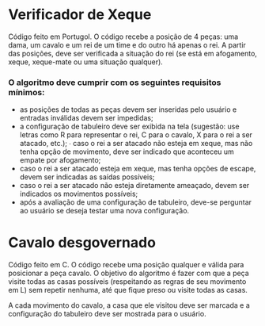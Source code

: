 # Verificador de Xeque

Código feito em Portugol.
O código recebe a posição de 4 peças: uma dama, um cavalo e um  rei de um time e do outro há apenas o rei. A partir das posições, deve ser verificada a situação do rei (se está em afogamento, xeque, xeque-mate ou uma situação qualquer).

### O algoritmo deve cumprir com os seguintes requisitos mínimos: 
- as posições de todas as peças devem ser inseridas pelo usuário e entradas  inválidas devem ser impedidas; 
- a configuração de tabuleiro deve ser exibida na tela (sugestão: use letras como  R para representar o rei, C para o cavalo, X para o rei a ser atacado, etc.); ∙ caso o rei a ser atacado não esteja em xeque, mas não tenha opção de  movimento, deve ser indicado que aconteceu um empate por afogamento;
- caso o rei a ser atacado esteja em xeque, mas tenha opções de escape, devem  ser indicadas as saídas possíveis; 
- caso o rei a ser atacado não esteja diretamente ameaçado, devem ser  indicados os movimentos possíveis; 
- após a avaliação de uma configuração de tabuleiro, deve-se perguntar ao  usuário se deseja testar uma nova configuração. 

# Cavalo desgovernado

Código feito em C.
O código recebe uma posição qualquer e válida para posicionar a peça cavalo. O objetivo do algoritmo é fazer com que a peça visite todas as casas possíveis (respeitando as regras de seu movimento em L) sem repetir nenhuma, até que fique preso ou visite todas as casas.

A cada movimento do cavalo,  a casa que ele visitou deve ser marcada e a configuração do tabuleiro deve ser mostrada para o usuário.
